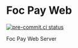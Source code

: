 # Foc Pay Web

[![pre-commit.ci status](https://results.pre-commit.ci/badge/github/ollema/foc_pay_web/main.svg)](https://results.pre-commit.ci/latest/github/ollema/foc_pay_web/main)


Foc Pay Web Server
